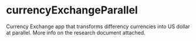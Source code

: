 # currencyExchangeParallel
Currency Exchange app that transforms differency currencies into US dollar at parallel. More info on the research document attached.
